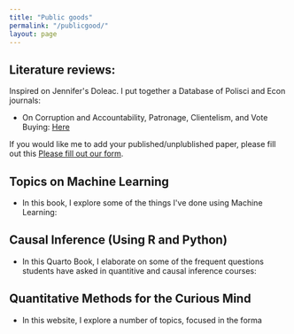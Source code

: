 ```yaml
---
title: "Public goods"
permalink: "/publicgood/"
layout: page
---
```


## Literature reviews: 

Inspired on Jennifer's Doleac. I put together a Database of Polisci and Econ journals: 

- On Corruption and Accountability, Patronage, Clientelism, and Vote Buying: <a href="https://docs.google.com/spreadsheets/d/1h9npHc_DpDj_BXzOvZhNH_LI0zJQXVyR/edit?usp=share_link&ouid=105095887186157613323&rtpof=true&sd=true" target="_blank">Here</a>


If you would like me to add your published/unplublished paper, please fill out this [Please fill out our form](https://docs.google.com/forms/d/e/1FAIpQLSd1Erf2ql-jXfvQhsjt3Wwn7uxhehd7/viewform?embedded=true). 

## Topics on Machine Learning

- In this book, I explore some of the things I've done using Machine Learning: 

## Causal Inference (Using R and Python)

- In this Quarto Book, I elaborate on some of the frequent questions students have asked in quantitive and causal inference courses: 

## Quantitative Methods for the Curious Mind

- In this website, I explore a number of topics, focused in the forma

